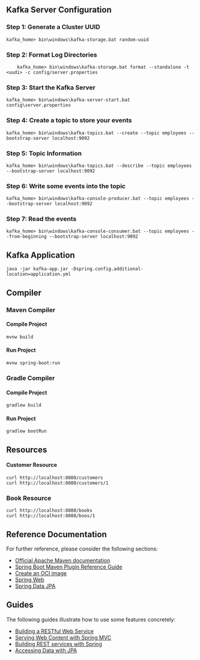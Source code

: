 ## Kafka Server Configuration
### Step 1: Generate a Cluster UUID
    kafka_home> bin\windows\kafka-storage.bat random-uuid
### Step 2: Format Log Directories
        kafka_home> bin\windows\kafka-storage.bat format --standalone -t <uudi> -c config/server.properties
### Step 3: Start the Kafka Server
    kafka_home> bin\windows\kafka-server-start.bat config\server.properties
### Step 4: Create a topic to store your events
    kafka_home> bin\windows\kafka-topics.bat --create --topic employees --bootstrap-server localhost:9092
### Step 5: Topic Information
    kafka_home> bin\windows\kafka-topics.bat --describe --topic employees --bootstrap-server localhost:9092
### Step 6: Write some events into the topic
    kafka_home> bin\windows\kafka-console-producer.bat --topic employees --bootstrap-server localhost:9092
### Step 7: Read the events
    kafka_home> bin\windows\kafka-console-consumer.bat --topic employees --from-beginning --bootstrap-server localhost:9092

## Kafka Application
    java -jar kafka-app.jar -Dspring.config.additional-location=application.yml

## Compiler
### Maven Compiler
#### Compile Project
    mvnw build
#### Run Project
    mvnw spring-boot:run

### Gradle Compiler
#### Compile Project
    gradlew build
#### Run Project
    gradlew bootRun

## Resources
#### Customer Resource
    curl http://localhost:8080/customers
    curl http://localhost:8080/customers/1
### Book Resource
    curl http://localhost:8080/books
    curl http://localhost:8080/boos/1

## Reference Documentation
For further reference, please consider the following sections:

* [Official Apache Maven documentation](https://maven.apache.org/guides/index.html)
* [Spring Boot Maven Plugin Reference Guide](https://docs.spring.io/spring-boot/3.5.0/maven-plugin)
* [Create an OCI image](https://docs.spring.io/spring-boot/3.5.0/maven-plugin/build-image.html)
* [Spring Web](https://docs.spring.io/spring-boot/3.5.0/reference/web/servlet.html)
* [Spring Data JPA](https://docs.spring.io/spring-boot/3.5.0/reference/data/sql.html#data.sql.jpa-and-spring-data)

## Guides
The following guides illustrate how to use some features concretely:

* [Building a RESTful Web Service](https://spring.io/guides/gs/rest-service/)
* [Serving Web Content with Spring MVC](https://spring.io/guides/gs/serving-web-content/)
* [Building REST services with Spring](https://spring.io/guides/tutorials/rest/)
* [Accessing Data with JPA](https://spring.io/guides/gs/accessing-data-jpa/)

